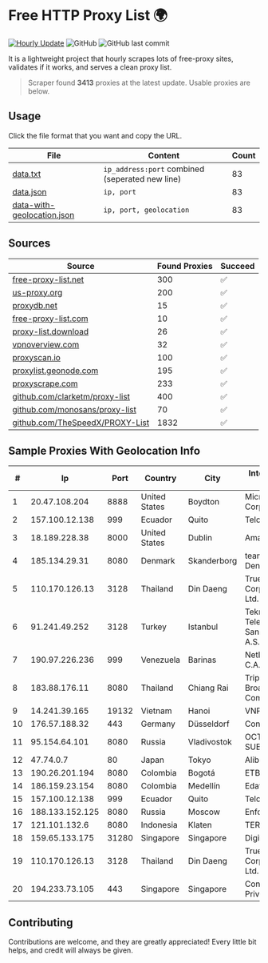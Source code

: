 
# Free HTTP Proxy List 🌍

[![Hourly Update](https://github.com/mertguvencli/http-proxy-list/actions/workflows/main.yml/badge.svg?branch=main)](https://github.com/mertguvencli/http-proxy-list/actions/workflows/main.yml)
![GitHub](https://img.shields.io/github/license/mertguvencli/http-proxy-list)
![GitHub last commit](https://img.shields.io/github/last-commit/mertguvencli/http-proxy-list)

It is a lightweight project that hourly scrapes lots of free-proxy sites, validates if it works, and serves a clean proxy list.


> Scraper found **3413** proxies at the latest update. Usable proxies are below.

## Usage

Click the file format that you want and copy the URL.


|File|Content|Count|
|----|-------|-----|
|[data.txt](https://raw.githubusercontent.com/mertguvencli/http-proxy-list/main/proxy-list/data.txt)|`ip_address:port` combined (seperated new line)|83|
|[data.json](https://raw.githubusercontent.com/mertguvencli/http-proxy-list/main/proxy-list/data.json)|`ip, port`|83|
|[data-with-geolocation.json](https://raw.githubusercontent.com/mertguvencli/http-proxy-list/main/proxy-list/data-with-geolocation.json)|`ip, port, geolocation`|83|

## Sources

|Source|Found Proxies|Succeed|
|------|-------------|-------|
|[free-proxy-list.net](https://free-proxy-list.net)|300|✅|
|[us-proxy.org](https://www.us-proxy.org)|200|✅|
|[proxydb.net](http://proxydb.net)|15|✅|
|[free-proxy-list.com](https://free-proxy-list.com/?page=&port=&type%5B%5D=http&type%5B%5D=https&up_time=0&search=Search)|10|✅|
|[proxy-list.download](https://www.proxy-list.download/HTTP)|26|✅|
|[vpnoverview.com](https://vpnoverview.com/privacy/anonymous-browsing/free-proxy-servers)|32|✅|
|[proxyscan.io](https://www.proxyscan.io)|100|✅|
|[proxylist.geonode.com](https://proxylist.geonode.com/api/proxy-list?limit=300&page=1&sort_by=lastChecked&sort_type=desc&protocols=http,https)|195|✅|
|[proxyscrape.com](https://api.proxyscrape.com/v2/?request=displayproxies&protocol=http&timeout=10000&country=all&ssl=all&anonymity=all)|233|✅|
|[github.com/clarketm/proxy-list](https://raw.githubusercontent.com/clarketm/proxy-list/master/proxy-list-raw.txt)|400|✅|
|[github.com/monosans/proxy-list](https://raw.githubusercontent.com/monosans/proxy-list/main/proxies/http.txt)|70|✅|
|[github.com/TheSpeedX/PROXY-List](https://raw.githubusercontent.com/TheSpeedX/PROXY-List/master/http.txt)|1832|✅|


## Sample Proxies With Geolocation Info

|#|Ip|Port|Country|City|Internet Service Provider|
|-|--|----|-------|----|-------------------------|
|1|20.47.108.204|8888|United States|Boydton|Microsoft Corporation|
|2|157.100.12.138|999|Ecuador|Quito|Telconet S.A|
|3|18.189.228.38|8000|United States|Dublin|Amazon.com, Inc.|
|4|185.134.29.31|8080|Denmark|Skanderborg|team.blue Denmark A/S|
|5|110.170.126.13|3128|Thailand|Din Daeng|True Internet Corporation CO. Ltd.|
|6|91.241.49.252|3128|Turkey|Istanbul|Teknotel Telekomunikasyon Sanayi VE Ticaret A.S.|
|7|190.97.226.236|999|Venezuela|Barinas|NetLink América C.A.|
|8|183.88.176.11|8080|Thailand|Chiang Rai|Triple T Broadband Public Company Limited|
|9|14.241.39.165|19132|Vietnam|Hanoi|VNPT|
|10|176.57.188.32|443|Germany|Düsseldorf|Contabo GmbH|
|11|95.154.64.101|8080|Russia|Vladivostok|OCTOPUSNET-SUBSCRIBERS|
|12|47.74.0.7|80|Japan|Tokyo|Alibaba.com LLC|
|13|190.26.201.194|8080|Colombia|Bogotá|ETB - Colombia|
|14|186.159.23.154|8080|Colombia|Medellín|Edatel S.a. E.S.P|
|15|157.100.12.138|999|Ecuador|Quito|Telconet S.A|
|16|188.133.152.125|8080|Russia|Moscow|Enforta-MSK|
|17|121.101.132.6|8080|Indonesia|Klaten|TERABIT|
|18|159.65.133.175|31280|Singapore|Singapore|DigitalOcean, LLC|
|19|110.170.126.13|3128|Thailand|Din Daeng|True Internet Corporation CO. Ltd.|
|20|194.233.73.105|443|Singapore|Singapore|Contabo Asia Private Limited|



## Contributing

Contributions are welcome, and they are greatly appreciated! Every
little bit helps, and credit will always be given.

